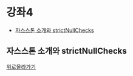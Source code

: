 # 강좌4

  - [자스스톤 소개와 strictNullChecks](#자스스톤-소개와-strictNullChecks)





## 자스스톤 소개와 strictNullChecks
[위로올라가기](#강좌4)

